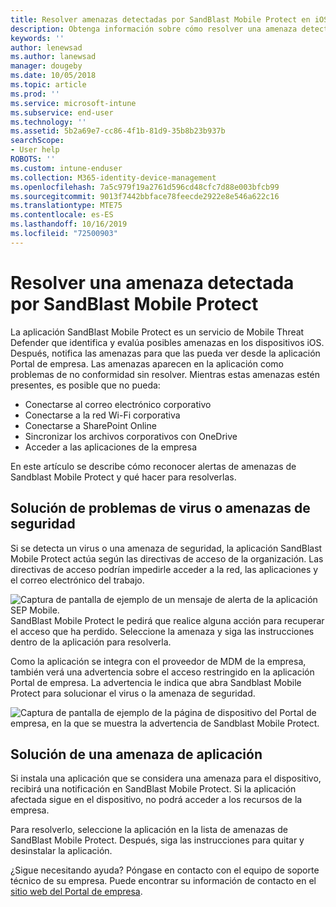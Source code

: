 ```yaml
---
title: Resolver amenazas detectadas por SandBlast Mobile Protect en iOS | Microsoft Docs
description: Obtenga información sobre cómo resolver una amenaza detectada por SandBlast Mobile Protect en iOS.
keywords: ''
author: lenewsad
ms.author: lanewsad
manager: dougeby
ms.date: 10/05/2018
ms.topic: article
ms.prod: ''
ms.service: microsoft-intune
ms.subservice: end-user
ms.technology: ''
ms.assetid: 5b2a69e7-cc86-4f1b-81d9-35b8b23b937b
searchScope:
- User help
ROBOTS: ''
ms.custom: intune-enduser
ms.collection: M365-identity-device-management
ms.openlocfilehash: 7a5c979f19a2761d596cd48cfc7d88e003bfcb99
ms.sourcegitcommit: 9013f7442bbface78feecde2922e8e546a622c16
ms.translationtype: MTE75
ms.contentlocale: es-ES
ms.lasthandoff: 10/16/2019
ms.locfileid: "72500903"
---
```

# <a name="resolve-a-threat-found-by-sandblast-mobile-protect"></a>Resolver una amenaza detectada por SandBlast Mobile Protect

La aplicación SandBlast Mobile Protect es un servicio de Mobile Threat Defender que identifica y evalúa posibles amenazas en los dispositivos iOS. Después, notifica las amenazas para que las pueda ver desde la aplicación Portal de empresa. Las amenazas aparecen en la aplicación como problemas de no conformidad sin resolver. Mientras estas amenazas estén presentes, es posible que no pueda:   

* Conectarse al correo electrónico corporativo
* Conectarse a la red Wi-Fi corporativa
* Conectarse a SharePoint Online
* Sincronizar los archivos corporativos con OneDrive
* Acceder a las aplicaciones de la empresa

En este artículo se describe cómo reconocer alertas de amenazas de Sandblast Mobile Protect y qué hacer para resolverlas.  

## <a name="troubleshoot-virus-or-security-threat"></a>Solución de problemas de virus o amenazas de seguridad  
Si se detecta un virus o una amenaza de seguridad, la aplicación SandBlast Mobile Protect actúa según las directivas de acceso de la organización. Las directivas de acceso podrían impedirle acceder a la red, las aplicaciones y el correo electrónico del trabajo.  

![Captura de pantalla de ejemplo de un mensaje de alerta de la aplicación SEP Mobile.](./media/skycure-list-of-potential-issues-android.png)  
SandBlast Mobile Protect le pedirá que realice alguna acción para recuperar el acceso que ha perdido. Seleccione la amenaza y siga las instrucciones dentro de la aplicación para resolverla.

Como la aplicación se integra con el proveedor de MDM de la empresa, también verá una advertencia sobre el acceso restringido en la aplicación Portal de empresa. La advertencia le indica que abra Sandblast Mobile Protect para solucionar el virus o la amenaza de seguridad.  

  ![Captura de pantalla de ejemplo de la página de dispositivo del Portal de empresa, en la que se muestra la advertencia de Sandblast Mobile Protect.](./media/CP-lookout-virus-banner-1808.png)  

## <a name="troubleshoot-an-app-threat"></a>Solución de una amenaza de aplicación  

Si instala una aplicación que se considera una amenaza para el dispositivo, recibirá una notificación en SandBlast Mobile Protect. Si la aplicación afectada sigue en el dispositivo, no podrá acceder a los recursos de la empresa.  

Para resolverlo, seleccione la aplicación en la lista de amenazas de SandBlast Mobile Protect. Después, siga las instrucciones para quitar y desinstalar la aplicación.  

¿Sigue necesitando ayuda? Póngase en contacto con el equipo de soporte técnico de su empresa. Puede encontrar su información de contacto en el [sitio web del Portal de empresa](https://go.microsoft.com/fwlink/?linkid=2010980).  
